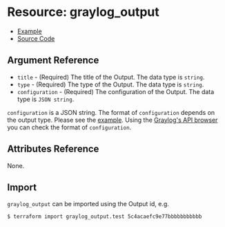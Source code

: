 # Resource: graylog_output

* [Example](https://github.com/hen2001/terraform-provider-graylog/blob/master/examples/v0.12/output.tf)
* [Source Code](https://github.com/hen2001/terraform-provider-graylog/blob/master/graylog/resource/system/output/resource.go)

## Argument Reference

* `title` - (Required) The title of the Output. The data type is `string`.
* `type` - (Required) The type of the Output. The data type is `string`.
* `configuration` - (Required) The configuration of the Output. The data type is `JSON string`.

`configuration` is a JSON string.
The format of `configuration` depends on the output type.
Please see the [example](https://github.com/hen2001/terraform-provider-graylog/blob/master/examples/v0.12/output.tf).
Using the [Graylog's API browser](https://docs.graylog.org/en/3.1/pages/configuration/rest_api.html) you can check the format of `configuration`.

## Attributes Reference

None.

## Import

`graylog_output` can be imported using the Output id, e.g.

```console
$ terraform import graylog_output.test 5c4acaefc9e77bbbbbbbbbbb
```
